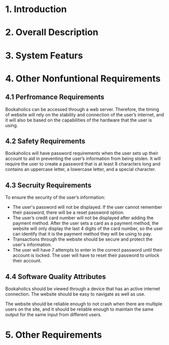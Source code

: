 # 1. Introduction
# 2. Overall Description
# 3. System Featurs
# 4. Other Nonfuntional Requirements
## 4.1 Perfromance Requirements
Bookaholics can be accessed through a web server. Therefore, the timing of website will rely on the stability and connection of the user’s internet, and it will also be based on the capabilities of the hardware that the user is using.
## 4.2 Safety Requirements
Bookaholics will have password requirements when the user sets up their account to aid in preventing the user’s information from being stolen. It will require the user to create a password that is at least 8 characters long and contains an uppercase letter, a lowercase letter, and a special character.
## 4.3 Secruity Requirements
To ensure the security of the user’s information:
- The user's password will not be displayed. If the user cannot remember their password, there will be a reset password option.
- The user’s credit card number will not be displayed after adding the payment method. After the user sets a card as a payment method, the website will only display the last 4 digits of the card number, so the user can identify that it is the payment method they will be using to pay.
- Transactions through the website should be secure and protect the user's information.
- The user will have 7 attempts to enter in the correct password until their account is locked. The user will have to reset their password to unlock their account.
## 4.4 Software Quality Attributes
Bookaholics should be viewed through a device that has an active internet connection. The website should be easy to navigate as well as use. 

The website should be reliable enough to not crash when there are multiple users on the site, and it should be reliable enough to maintain the same output for the same input from different users.
# 5. Other Requirements
